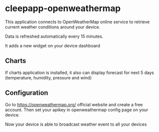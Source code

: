 # cleepapp-openweathermap

This application connects to OpenWeatherMap online service to retrieve current weather conditions around your device.

Data is refreshed automatically every 15 minutes.

It adds a new widget on your device dashboard

## Charts

If charts application is installed, it also can display forecast for next 5 days (temperature, humidity, pressure and wind)

## Configuration

Go to https://openweathermap.org/ official website and create a free account. Then set your apikey in openweathermap config page on your device.

Now your device is able to broadcast weather event to all your devices
